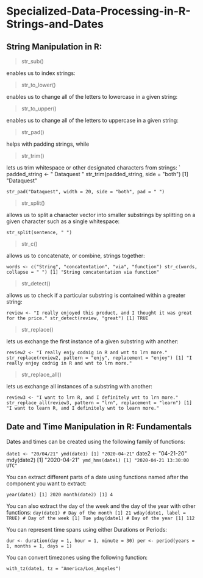 # Specialized-Data-Processing-in-R-Strings-and-Dates


## String Manipulation in R: 

> str_sub()

enables us to index strings:

> str_to_lower()

enables us to change all of the letters to lowercase in a given string:
 
> str_to_upper()

enables us to change all of the letters to uppercase in a given string:
 
> str_pad()

helps with padding strings, while

> str_trim()

lets us trim whitespace or other designated characters from strings: ` padded_string <- " Dataquest " str_trim(padded_string, side = "both") [1] "Dataquest"

`str_pad("Dataquest", width = 20, side = "both", pad = " ")`


> str_split()

allows us to split a character vector into smaller substrings by splitting on a given character such as a single whitespace: 

`str_split(sentence, " ")`

> str_c()

allows us to concatenate, or combine, strings together:

`words <- c("String", "concatentation", "via", "function")
    str_c(words, collapse = " ")
    [1] "String concatentation via function"`

> str_detect()

allows us to check if a particular substring is contained within a greater string: 

`review <- "I really enjoyed this product, and I thought it was great for the price."
str_detect(review, "great") [1] TRUE`

> str_replace()

lets us exchange the first instance of a given substring with another: 

`review2 <- "I really enjy codnig in R and wnt to lrn more."
str_replace(review2, pattern = "enjy", replacement = "enjoy") [1] "I really enjoy codnig in R and wnt to lrn more."`

> str_replace_all()

lets us exchange all instances of a substring with another:
 
`review3 <- "I want to lrn R, and I definitely wnt to lrn more."
str_replace_all(review3, pattern = "lrn", replacement = "learn") [1] "I want to learn R, and I definitely wnt to learn more."`

## Date and Time Manipulation in R: Fundamentals

Dates and times can be created using the following family of functions:

`date1 <- "20/04/21"
ymd(date1)
[1] "2020-04-21"` 
date2 <- "04-21-20"
mdy(date2)
[1] "2020-04-21"`
ymd_hms(date1)
[1] "2020-04-21 13:30:00 UTC"`

You can extract different parts of a date using functions named after the component you want to extract:

`year(date1)
[1] 2020
month(date2)
[1] 4`

You can also extract the day of the week and the day of the year with other functions:
`day(date1) # Day of the month
[1] 21
wday(date1, label = TRUE) # Day of the week
[1] Tue
yday(date1) # Day of the year
[1] 112`

You can represent time spans using either Durations or Periods:

`dur <- duration(day = 1, hour = 1, minute = 30)
per <- period(years = 1, months = 1, days = 1)`

You can convert timezones using the following function:

`with_tz(date1, tz = "America/Los_Angeles")`
